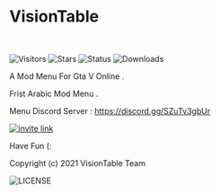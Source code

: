 
# VisionTable
<br/>

![Visitors](https://visitor-badge.glitch.me/badge?page_id=VisionTable)
![Stars](https://img.shields.io/github/stars/Vision-Table/VisionTable)
![Status](https://img.shields.io/uptimerobot/status/m787390924-6f64fc62565b4747868bae71)
![Downloads](https://img.shields.io/github/downloads/Vision-Table/VisionTable/total)
<br/>

A Mod Menu For Gta V Online .

Frist Arabic Mod Menu .

Menu Discord Server : https://discord.gg/SZuTv3gbUr

[![invite link](https://img.shields.io/discord/740565704553791528)](https://www.linkedin.com/in/diogorodrigues02/)

Have Fun (:

Copyright (c) 2021 VisionTable Team

![LICENSE](https://img.shields.io/github/license/Vision-Table/VisionTable)
